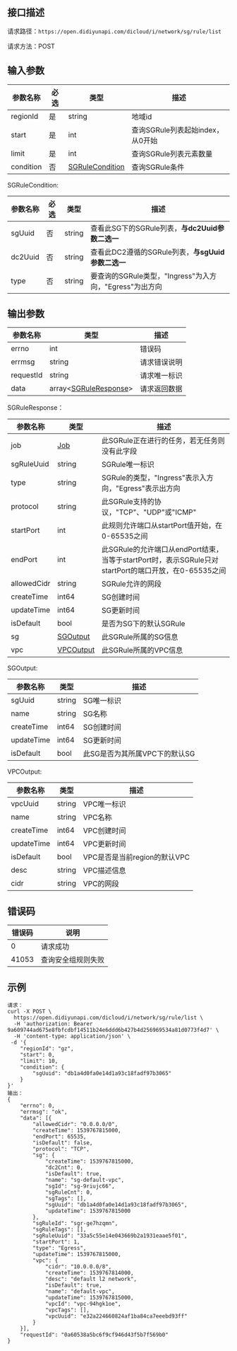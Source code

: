 ## 接口描述
请求路径：`https://open.didiyunapi.com/dicloud/i/network/sg/rule/list`

请求方法：POST
## 输入参数
|参数名称 | 必选 | 类型 | 描述|
|--------|-----|-----|-----|
| regionId | 是 | string | 地域id |
| start     | 是 | int      |查询SGRule列表起始index，从0开始   |
| limit     | 是 | int      |查询SGRule列表元素数量           |
| condition | 否 | [SGRuleCondition](#SGRuleCondition) | 查询SGRule条件 |

<span id="SGRuleCondition"></span>
SGRuleCondition:

|参数名称 | 必选 | 类型 | 描述|
|--------|-----|-----|-----|
| sgUuid | 否 | string | 查看此SG下的SGRule列表，**与dc2Uuid参数二选一** |
| dc2Uuid | 否 | string | 查看此DC2遵循的SGRule列表，**与sgUuid参数二选一** |
| type | 否 | string |  要查询的SGRule类型，"Ingress"为入方向，"Egress"为出方向 |

## 输出参数
|参数名称  | 类型 | 描述|
|--------|-----|-----|
|errno | int  |错误码 |
|errmsg|string|请求错误说明	|
|requestId |string|请求唯一标识 |
|data | array<[SGRuleResponse](#SGRuleResponse)>| 请求返回数据| 

<span id="SGRuleResponse"></span>
SGRuleResponse：

|参数名称  | 类型 | 描述 |
|--------|-----|-----|
|job | [Job](/static/docs-content/products/通用响应结构.md#Job) | 此SGRule正在进行的任务，若无任务则没有此字段 |
|sgRuleUuid  | string  | SGRule唯一标识   |
| type     |   string  | SGRule的类型，"Ingress"表示入方向，"Egress"表示出方向    |
| protocol |  string    |   此SGRule支持的协议，"TCP"、"UDP"或"ICMP"    |
| startPort | int | 此规则允许端口从startPort值开始，在0-65535之间 |
| endPort | int | 此SGRule的允许端口从endPort结束，当等于startPort时，表示SGRule只对startPort的端口开放，在0-65535之间 |
|allowedCidr | string | SGRule允许的网段 |
|createTime   | int64  | SG创建时间  |
|updateTime      | int64  | SG更新时间       |
|isDefault  | bool  | 是否为SG下的默认SGRule    |
|sg | [SGOutput](#SGOutput) | 此SGRule所属的SG信息 |
|vpc | [VPCOutput](#VPCOutput2) | 此SGRule所属的VPC信息 |

<span id="SGOutput"></span>
SGOutput:

|参数名称  | 类型 | 描述 |
|--------|-----|-----|
|sgUuid  | string  | SG唯一标识   |
|name   | string  | SG名称     |
|createTime   | int64  |SG创建时间   |
|updateTime      | int64  | SG更新时间      |
|isDefault  | bool  | 此SG是否为其所属VPC下的默认SG   |

<span id="VPCOutput2"></span>
VPCOutput:

|参数名称  | 类型 | 描述 |
|--------|-----|-----|
|vpcUuid  | string  | VPC唯一标识   |
|name   | string  | VPC名称     |
|createTime   | int64  |VPC创建时间    |
|updateTime      | int64  |VPC更新时间       |
|isDefault  | bool  | VPC是否是当前region的默认VPC    |
|desc  | string  | VPC描述信息    |
|cidr   | string  | VPC的网段    |


## 错误码
|错误码 | 说明    |
|------|--------|
| 0    | 请求成功  |
|41053 | 查询安全组规则失败 |

## 示例

```
请求：
curl -X POST \
  https://open.didiyunapi.com/dicloud/i/network/sg/rule/list \
  -H 'authorization: Bearer 9a609744ad675e8fbfcdbf14511b24e6ddd6b427b4d256969534a81d0773f4d7' \
  -H 'content-type: application/json' \
 -d '{
	"regionId": "gz",
	"start": 0,
	"limit": 10,
	"condition": {
		"sgUuid": "db1a4d0fa0e14d1a93c18fadf97b3065"
	}
}'
输出：
{
	"errno": 0,
	"errmsg": "ok",
	"data": [{
		"allowedCidr": "0.0.0.0/0",
		"createTime": 1539767815000,
		"endPort": 65535,
		"isDefault": false,
		"protocol": "TCP",
		"sg": {
			"createTime": 1539767815000,
			"dc2Cnt": 0,
			"isDefault": true,
			"name": "sg-default-vpc",
			"sgId": "sg-9riujc66",
			"sgRuleCnt": 0,
			"sgTags": [],
			"sgUuid": "db1a4d0fa0e14d1a93c18fadf97b3065",
			"updateTime": 1539767815000
		},
		"sgRuleId": "sgr-ge7hzqmn",
		"sgRuleTags": [],
		"sgRuleUuid": "33a5c55e14e043669b2a1931eaae5f01",
		"startPort": 1,
		"type": "Egress",
		"updateTime": 1539767815000,
		"vpc": {
			"cidr": "10.0.0.0/8",
			"createTime": 1539767814000,
			"desc": "default l2 network",
			"isDefault": true,
			"name": "default-vpc",
			"updateTime": 1539767815000,
			"vpcId": "vpc-94hgk1oe",
			"vpcTags": [],
			"vpcUuid": "e32a224660824af1ba84ca7eeebd93ff"
		}
	}],
	"requestId": "0a60538a5bc6f9cf946d43f5b7f569b0"
}
```
